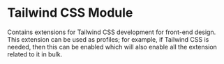 # Tailwind CSS Module
Contains extensions for Tailwind CSS development for front-end design. 
This extension can be used as profiles; for example, if Tailwind CSS is needed, then this can be enabled which will also enable all the extension related to it in bulk. 